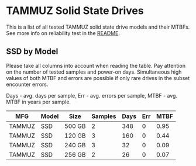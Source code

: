 TAMMUZ Solid State Drives
=========================

This is a list of all tested TAMMUZ solid state drive models and their MTBFs. See
more info on reliability test in the [README](https://github.com/linuxhw/SMART).

SSD by Model
------------

Please take all columns into account when reading the table. Pay attention on the
number of tested samples and power-on days. Simultaneous high values of both MTBF
and errors are possible if only rare drives in the subset encounter errors.

Days - avg. days per sample,
Err  - avg. errors per sample,
MTBF - avg. MTBF in years per sample.

| MFG       | Model              | Size   | Samples | Days  | Err   | MTBF |
|-----------|--------------------|--------|---------|-------|-------|------|
| TAMMUZ    | SSD                | 500 GB | 2       | 348   | 0     | 0.95   |
| TAMMUZ    | SSD                | 120 GB | 3       | 160   | 0     | 0.44   |
| TAMMUZ    | SSD                | 240 GB | 3       | 32    | 0     | 0.09   |
| TAMMUZ    | SSD                | 256 GB | 2       | 26    | 0     | 0.07   |
